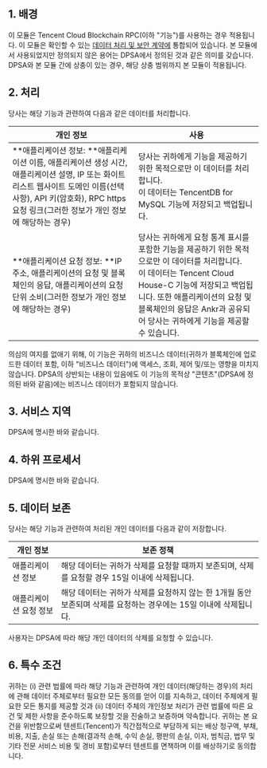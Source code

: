 ## 1.	배경
이 모듈은 Tencent Cloud Blockchain RPC(이하 "기능")를 사용하는 경우 적용됩니다. 이 모듈은 확인할 수 있는 [데이터 처리 및 보안 계약에](https://intl.cloud.tencent.com/document/product/301/17347("DPSA")에서) 통합되어 있습니다. 본 모듈에서 사용되었지만 정의되지 않은 용어는 DPSA에서 정의된 것과 같은 의미를 갖습니다. DPSA와 본 모듈 간에 상충이 있는 경우, 해당 상충 범위까지 본 모듈이 적용됩니다.

## 2.	처리
당사는 해당 기능과 관련하여 다음과 같은 데이터를 처리합니다.

| 개인 정보 | 사용 | 
|---------|---------|
| **애플리케이션 정보: **애플리케이션 이름, 애플리케이션 생성 시간, 애플리케이션 설명, IP 또는 화이트리스트 웹사이트 도메인 이름(선택 사항), API 키(암호화), RPC https 요청 링크(그러한 정보가 개인 정보에 해당하는 경우) | 당사는 귀하에게 기능을 제공하기 위한 목적으로만 이 데이터를 처리합니다.<br>이 데이터는 TencentDB for MySQL 기능에 저장되고 백업됩니다. |
| **애플리케이션 요청 정보: **IP 주소, 애플리케이션의 요청 및 블록체인의 응답, 애플리케이션의 요청 단위 소비(그러한 정보가 개인 정보에 해당하는 경우) | 당사는 귀하에게 요청 통계 표시를 포함한 기능을 제공하기 위한 목적으로만 이 데이터를 처리합니다.<br>이 데이터는 Tencent Cloud House-C 기능에 저장되고 백업됩니다. 또한 애플리케이션의 요청 및 블록체인의 응답은 Ankr과 공유되어 당사는 귀하에게 기능을 제공할 수 있습니다.|


의심의 여지를 없애기 위해, 이 기능은 귀하의 비즈니스 데이터(귀하가 블록체인에 업로드한 데이터 포함, 이하 "비즈니스 데이터")에 액세스, 조회, 제어 및/또는 영향을 미치지 않습니다. DPSA의 상반되는 내용이 있음에도 이 기능의 목적상 "콘텐츠"(DPSA에 정의된 바와 같음)에는 비즈니스 데이터가 포함되지 않습니다. 

## 3.	서비스 지역
DPSA에 명시한 바와 같습니다.

## 4.	하위 프로세서
DPSA에 명시한 바와 같습니다.
## 5.	데이터 보존
당사는 해당 기능과 관련하여 처리된 개인 데이터를 다음과 같이 저장합니다.

| 개인 정보 | 보존 정책 | 
|---------|---------|
| 애플리케이션 정보 | 해당 데이터는 귀하가 삭제를 요청할 때까지 보존되며, 삭제를 요청할 경우 15일 이내에 삭제됩니다.  | 
| 애플리케이션 요청 정보 | 해당 데이터는 귀하가 삭제를 요청하지 않는 한 1개월 동안 보존되며 삭제를 요청하는 경우에는 15일 이내에 삭제됩니다. | 


사용자는 DPSA에 따라 해당 개인 데이터의 삭제를 요청할 수 있습니다.

## 6.	특수 조건
귀하는 (i) 관련 법률에 따라 해당 기능과 관련하여 개인 데이터(해당하는 경우)의 처리에 관해 데이터 주체로부터 필요한 모든 동의를 얻어 이를 지속하고, 데이터 주체에게 필요한 모든 통지를 제공할 것과 (ii) 데이터 주체의 개인정보 처리가 관련 법률에 따른 요건 및 제한 사항을 준수하도록 보장할 것을 진술하고 보증하며 약속합니다. 귀하는 본 요건을 위반함으로써 텐센트(Tencent)가 직간접적으로 부담하게 되는 배상 청구액, 부채, 비용, 지출, 손실 또는 손해(결과적 손해, 수익 손실, 평판의 손실, 이자, 범칙금, 법무 및 기타 전문 서비스 비용 및 경비 포함)로부터 텐센트를 면책하며 이를 배상하기로 동의합니다.


